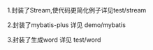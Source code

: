  1.封装了Stream,使代码更简化例子详见test/stream </br>

 2.封装了mybatis-plus 详见 demo/mybatis </br>

 3.封装了生成word 详见 test/word
